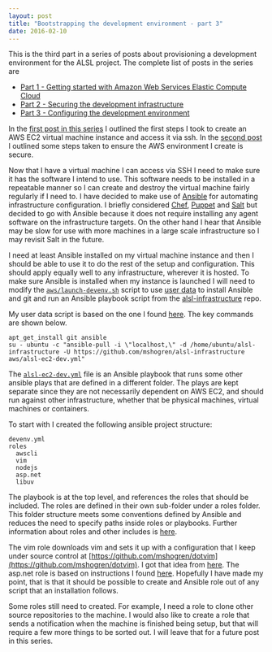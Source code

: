 ```yaml
---
layout: post
title: "Bootstrapping the development environment - part 3"
date: 2016-02-10
---
```

 This is the third part in a series of posts about provisioning a development environment for the ALSL project.  The complete list of posts in the series are

- [Part 1 - Getting started with Amazon Web Services Elastic Compute Cloud](/2016/02/04/bootstrapping-the-development-environment-1.html)
- [Part 2 - Securing the development infrastructure](/2016/02/08/bootstrapping-the-development-environment-2.html)
- [Part 3 - Configuring the development environment](/2016/02/10/bootstrapping-the-development-environment-3.html)

In the [first post in this series](/2016/02/04/bootstrapping-the-development-environment-1.html) I outlined the first steps I took to create an AWS EC2 virtual machine instance and access it via ssh.  In the [second post](/2016/02/08/bootstrapping-the-development-environment-2.html) I outlined some steps taken to ensure the AWS environment I create is secure.

Now that I have a virtual machine I can access via SSH I need to make sure it has the software I intend to use.  This software needs to be installed in a repeatable manner so I can create and destroy the virtual machine fairly regularly if I need to.  I have decided to make use of [Ansible](http://www.ansible.com) for automating infrastructure configuration.  I briefly considered [Chef](https://www.chef.io), [Puppet](https://puppetlabs.com) and [Salt](http://saltstack.com) but decided to go with Ansible because it does not require installing any agent software on the infrastructure targets.  On the other hand I hear that Ansible may be slow for use with more machines in a large scale infrastructure so I may revisit Salt in the future.

I need at least Ansible installed on my virtual machine instance and then I should be able to use it to do the rest of the setup and configuration.  This should apply equally well to any infrastructure, wherever it is hosted.  To make sure Ansible is installed when my instance is launched I will need to modify the [`aws/launch-devenv.sh`](https://github.com/mshogren/alsl-infrastructure/blob/master/aws/launch-devenv.sh) script to use [user data](http://docs.aws.amazon.com/AWSEC2/latest/UserGuide/user-data.html) to install Ansible and git and run an Ansible playbook script from the [alsl-infrastructure](https://github.com/mshogren/alsl-infrastructure) repo.

My user data script is based on the one I found [here](
http://blog.xi-group.com/2014/07/small-tip-how-to-use-aws-cli-to-start-spot-instances-with-userdata/).
The key commands are shown below.

```
apt_get_install git ansible
su - ubuntu -c "ansible-pull -i \"localhost,\" -d /home/ubuntu/alsl-infrastructure -U https://github.com/mshogren/alsl-infrastructure aws/alsl-ec2-dev.yml"
```
The [`alsl-ec2-dev.yml`](https://github.com/mshogren/alsl-infrastructure/blob/master/aws/alsl-ec2-dev.yml)
file is an Ansible playbook that runs some other ansible plays that are defined in a different folder.  The plays are kept separate since they are not necessarily dependent on AWS EC2, and should run against other infrastructure, whether that be physical machines, virtual machines or containers.

To start with I created the following ansible project structure:

```
devenv.yml
roles
  awscli
  vim
  nodejs
  asp.net
  libuv
```

The playbook is at the top level, and references the roles that should be included.  The roles are defined in their own sub-folder under a roles folder.  This folder structure meets some conventions defined by Ansible and reduces the need to specify paths inside roles or playbooks.  Further information about roles and other includes is [here](http://docs.ansible.com/ansible/playbooks_roles.html).

The vim role downloads vim and sets it up with a configuration that I keep under source control at [https://github.com/mshogren/dotvim](https://github.com/mshogren/dotvim). I got that idea from [here](http://vimcasts.org/episodes/synchronizing-plugins-with-git-submodules-and-pathogen/).  The asp.net role is based on instructions I found [here](http://aspnetmvc.readthedocs.io/en/latest/getting-started/installing-on-linux.html#installing-on-debian-ubuntu-and-derivatives). Hopefully I have made my point, that is that it should be possible to create and Ansible role out of any script that an installation follows.

Some roles still need to created.  For example, I need a role to clone other source repositories to the machine.  I would also like to create a role that sends a notification when the machine is finished being setup, but that will require a few more things to be sorted out.  I will leave that for a future post in this series.
